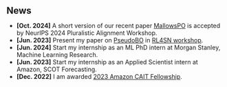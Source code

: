 <h1 id="news"></h1>

<h2 style="margin: 30px 0px 10px;">News</h2>

<ul>
<li><strong>[Oct. 2024]</strong> A short version of our recent paper <a href="https://arxiv.org/abs/2405.14953">MallowsPO</a> is accepted by NeurIPS 2024 Pluralistic Alignment Workshop.</li>
<li><strong>[Jun. 2023]</strong> Present my paper on <a href=https://arxiv.org/abs/2310.09766>PseudoBO</a> in <a href="https://indico.math.cnrs.fr/event/10541/">RL4SN workshop</a>.
<li><strong>[Jun. 2024]</strong> Start my internship as an ML PhD intern at Morgan Stanley, Machine Learning Research.</li>
<li><strong>[Jun. 2023]</strong> Start my internship as an Applied Scientist intern at Amazon, SCOT Forecasting.</li>
<li><strong>[Dec. 2022]</strong> I am awarded <a href="https://www.engineering.columbia.edu/about/news/columbia-center-ai-technology-announces-2023-fellows">2023 Amazon CAIT Fellowship</a>.</li>
</ul>
